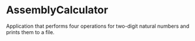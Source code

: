 # AssemblyCalculator
Application that performs four operations for two-digit natural numbers and prints them to a file.
